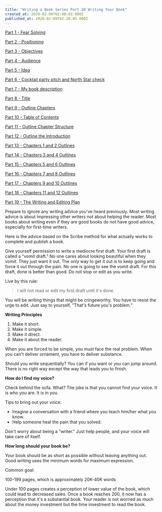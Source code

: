 ```yaml
---
title: "Writing a Book Series Part 20 Writing Your Book"
created_at: 2020-02-09T02:00:03.000Z
published_at: 2020-02-09T02:20:05.000Z
---
```

[Part 1 - Fear Solving](https://200wordsaday.com/words/writing-a-book-series-part-1-fear-solving-250585d54a5c030449)

[Part 2 - Positioning](https://200wordsaday.com/words/writing-a-book-series-part-2-positioning-252075d572d4072995)

[Part 3 - Objectives](https://200wordsaday.com/words/writing-a-book-series-part-3-objectives-252435d5815c1ec746)

[Part 4 - Audience](https://200wordsaday.com/words/writing-a-book-series-part-4-audience-252455d5820351c1c9)

[Part 5 - Idea](https://200wordsaday.com/words/writing-a-book-series-part-5-idea-253075d595ac8784fa)

[Part 6 - Cocktail party pitch and North Star check](https://200wordsaday.com/words/writing-a-book-series-part-6-cocktail-party-pitch-and-north-star-check-257285d6164f5bcb3c)

[Part 7 - My book description](https://200wordsaday.com/words/writing-a-book-series-part-7-my-book-description-257305d6165a240a16)

[Part 8 - Title](https://200wordsaday.com/words/writing-a-book-series-part-8-title-262795d6c205758ee9)

[Part 9 - Outline Chapters](https://200wordsaday.com/words/writing-a-book-series-part-9-outline-chapters-263515d6d3ff1489a9)

[Part 10 - Table of Contents](https://200wordsaday.com/words/writing-a-book-series-part-10-table-of-contents-263635d6d777454970)

[Part 11 - Outline Chapter Structure](https://200wordsaday.com/words/writing-a-book-series-part-11-outline-chapter-structure-263645d6d77e2746a3)

[Part 12 - Outline the Introduction](https://200wordsaday.com/words/writing-a-book-series-part-12-outline-the-introduction-263655d6d784a37a33)

[Part 13 - Chapters 1 and 2 Outlines](https://200wordsaday.com/words/writing-a-book-series-part-13-chapters-1-and-2-outlines-266755d73db5d301fe)

[Part 14 - Chapters 3 and 4 Outlines](https://200wordsaday.com/words/writing-a-book-series-part-14-chapters-3-and-4-outlines-283145d968f8354478)

[Part 15 - Chapters 5 and 6 Outlines](https://200wordsaday.com/words/writing-a-book-series-part-15-chapters-5-and-6-outlines-284865d9a733613718)

[Part 16 - Chapters 7 and 8 Outlines](https://cowriters.app/words/writing-a-book-series-part-16-chapters-7-and-8-outlines-284875d9a736e4be30)

[Part 17 - Chapters 9 and 10 Outlines](https://cowriters.app/words/writing-a-book-series-part-17-chapters-9-and-10-outlines-284885d9a74356723b)

[Part 18 - Chapters 11 and 12 Outlines](https://cowriters.app/words/writing-a-book-series-part-18-chapters-11-and-12-outlines-284895d9a745a35c54)

[Part 19 - The Writing and Editing Plan](https://cowriters.app/words/writing-a-book-series-part-19-the-writing-and-editing-plan-362025e3c2342b862c)

Prepare to ignore any writing advice you've heard previously. Most writing advice is about impressing other writers not about helping the reader. Most books about writing even if they are good books do not have good advice, especially for first-time writers.

Here is the advice based on the Scribe method for what actually works to complete and publish a book.

Give yourself permission to write a mediocre first draft. Your first draft is called a "vomit draft." No one cares about looking beautiful when they vomit. They just want it out. The only way to get it out is to keep going and force it out through the pain. No one is going to see the vomit draft. For this draft, done is better than good. Do not stop or edit as you write.

Live by this rule:

> I will not read or edit my first draft until it's done. 

You will be writing things that might be cringeworthy. You have to resist the urge to edit. Just say to yourself, "That's future you's problem."

**Writing Principles**

1.  Make it short.
2.  Make it simple.
3.  Make it direct.
4.  Make it about the reader.

When you are forced to be simple, you must face the real problem. When you can't deliver ornament, you have to deliver substance.

Should you write sequentially? You can if you want or you can jump around. There is no right way except the way that leads you to finish.

**How do I find my voice?**

Check behind the sofa. What? The joke is that you cannot find your voice. It is who you are. It is in you.

Tips to bring out your voice: 

*   Imagine a conversation with a friend where you teach him/her what you know. 
*   Help someone heal the pain that you solved.

Don't worry about being a "writer." Just help people, and your voice will take care of itself.

**How long should your book be?**

Your book should be as short as possible without leaving anything out. Good writing uses the minimum words for maximum expression. 

Common goal:

100-199 pages, which is approximately 20K-40K words

Under 100 pages creates a perception of lower value of the book, which could lead to decreased sales. Once a book reaches 200, it now has a perception that it's a substantial book. Your reader is not worried as much about the money investment but the time investment to read the book.
